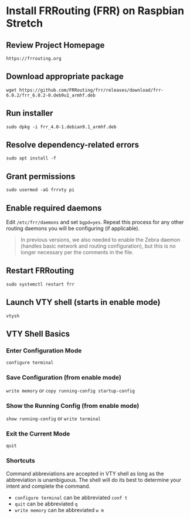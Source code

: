 # Install FRRouting (FRR) on Raspbian Stretch

## Review Project Homepage
`https://frrouting.org`

## Download appropriate package
`wget https://github.com/FRRouting/frr/releases/download/frr-6.0.2/frr_6.0.2-0.deb9u1_armhf.deb`

## Run installer 
`sudo dpkg -i frr_4.0-1.debian9.1_armhf.deb` 

## Resolve dependency-related errors
`sudo apt install -f`

## Grant permissions
`sudo usermod -aG frrvty pi`

## Enable required daemons
Edit `/etc/frr/daemons` and set `bgpd=yes`. Repeat this process for any other routing daemons you will be configuring (if applicable).

> In previous versions, we also needed to enable the Zebra daemon (handles basic network and routing configuration), but this is no longer necessary per the comments in the file.

## Restart FRRouting
`sudo systemctl restart frr`

## Launch VTY shell (starts in enable mode)
`vtysh`

## VTY Shell Basics
### Enter Configuration Mode
`configure terminal`

### Save Configuration (from enable mode)
`write memory` or `copy running-config startup-config`

### Show the Running Config (from enable mode)
`show running-config` or `write terminal`

### Exit the Current Mode
`quit`

### Shortcuts
Command abbreviations are accepted in VTY shell as long as the abbreviation is unambiguous. The shell will do its best to determine your intent and complete the command.

- `configure terminal` can be abbreviated `conf t`
- `quit` can be abbreviated `q`
- `write memory` can be abbreviated `w m` 

